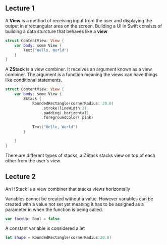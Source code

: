 
## Lecture 1
A **View** is a method of receiving input from the user and displaying the output in a rectangular area on the screen.
Building a UI in Swift consists of building a data sturcture that behaves like a **view**

```swift
struct ContentView: View {
    var body: some View {
        Text("Hello, World")
    }
}
```

    
A **ZStack** is a view combiner.
It receives an argument known as a view combiner. The argument is a function meaning the views can have things like conditional statements.

```swift
struct ContentView: View {
    var body: some View {
        ZStack {
            RoundedRectangle(cornerRadius: 20.0)
                .stroke(lineWidth:3)
                .padding(.horizontal)
                .foregroundColor(.pink)
            
            Text("Hello, World")
        }

    }
}
```

There are different types of stacks; a ZStack stacks view on top of each other from the user's view.


## Lecture 2
An HStack is a view combiner that stacks views horizontally

Variables cannot be created without a value. However variables can be created with a value not set yet meaning it has to be assigned as a parameter in when the function is being called.

```swift
var faceUp: Bool = false
```

A constant variable is considered a let

```swift
let shape = RoundedRectangle(cornerRadius:20.0)
```



